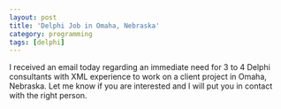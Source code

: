 ```yaml
---
layout: post
title: 'Delphi Job in Omaha, Nebraska'
category: programming
tags: [delphi]
---
```


I received an email today regarding an immediate need for 3 to 4 Delphi consultants with XML experience to work on a client project in Omaha, Nebraska.  Let me know if you are interested and I will put you in contact with the right person.
